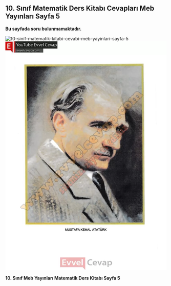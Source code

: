 ## 10. Sınıf Matematik Ders Kitabı Cevapları Meb Yayınları Sayfa 5

**Bu sayfada soru bulunmamaktadır.**

![10-sinif-matematik-kitabi-cevabi-meb-yayinlari-sayfa-5]()![10-sinif-matematik-kitabi-cevabi-meb-yayinlari-sayfa-5](./image1.webp)

**10. Sınıf Meb Yayınları Matematik Ders Kitabı Sayfa 5**